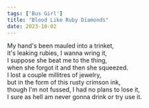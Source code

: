 ```yaml
---
tags: ['Bus Girl']
title: "Blood Like Ruby Diamonds"
date: 2023-10-02
---
```


My hand's been mauled into a trinket,  
it's leaking rubies, I wanna wring it,  
I suppose she beat me to the thing,  
when she forgot it and then she squeezed.  
I lost a couple millitres of jewelry,  
but in the form of this rusty crimson ink,  
though I'm not fussed, I had no plans to lose it,  
I sure as hell am never gonna drink or try use it.
